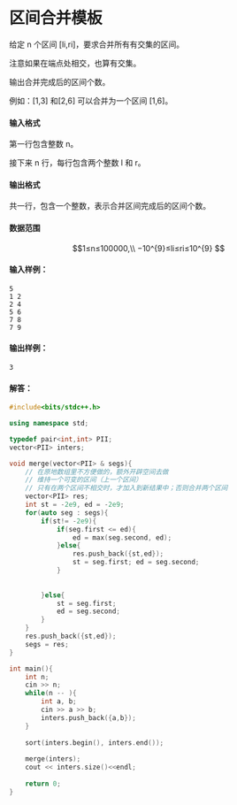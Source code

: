 # 区间合并模板

给定 n 个区间 \[li,ri]，要求合并所有有交集的区间。

注意如果在端点处相交，也算有交集。

输出合并完成后的区间个数。

例如：\[1,3] 和\[2,6] 可以合并为一个区间 \[1,6]。

#### 输入格式

第一行包含整数 n。

接下来 n 行，每行包含两个整数 l 和 r。

#### 输出格式

共一行，包含一个整数，表示合并区间完成后的区间个数。

#### 数据范围

$$1≤n≤100000,\\
−10^{9}≤li≤ri≤10^{9} $$

#### 输入样例：

```
5
1 2
2 4
5 6
7 8
7 9
```

#### 输出样例：

```
3
```

#### 解答：

```c++
#include<bits/stdc++.h>

using namespace std;

typedef pair<int,int> PII;
vector<PII> inters;

void merge(vector<PII> & segs){
    // 在原地数组里不方便做的，额外开辟空间去做
    // 维持一个可变的区间（上一个区间）
    // 只有在两个区间不相交时，才加入到新结果中；否则合并两个区间
    vector<PII> res;
    int st = -2e9, ed = -2e9;
    for(auto seg : segs){
        if(st!= -2e9){
            if(seg.first <= ed){
                ed = max(seg.second, ed);
            }else{
                res.push_back({st,ed});
                st = seg.first; ed = seg.second;
            }
            
            
        }else{
            st = seg.first;
            ed = seg.second;
        }
    }
    res.push_back({st,ed});
    segs = res;
}

int main(){
    int n;
    cin >> n;
    while(n -- ){
        int a, b;
        cin >> a >> b;
        inters.push_back({a,b});
    }
    
    sort(inters.begin(), inters.end());
    
    merge(inters);
    cout << inters.size()<<endl;
    
    return 0;
}
```

